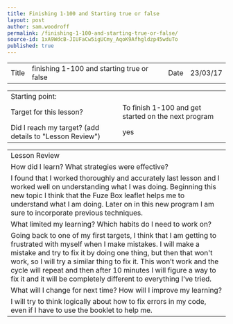 ```yaml
---
title: Finishing 1-100 and Starting true or false
layout: post
author: sam.woodroff
permalink: /finishing-1-100-and-starting-true-or-false/
source-id: 1xA9WdcB-JIUFaCw5igUCmy_AqoK9Afhgldzp45wduTo
published: true
---
```

<table>
  <tr>
    <td>Title</td>
    <td>finishing 1-100 and starting true or false</td>
    <td>Date</td>
    <td>23/03/17</td>
  </tr>
</table>


<table>
  <tr>
    <td>Starting point:</td>
    <td></td>
  </tr>
  <tr>
    <td>Target for this lesson?</td>
    <td>To finish 1-100 and get started on the next program </td>
  </tr>
  <tr>
    <td>Did I reach my target? 
(add details to "Lesson Review")</td>
    <td> yes</td>
  </tr>
</table>


<table>
  <tr>
    <td>Lesson Review</td>
  </tr>
  <tr>
    <td>How did I learn? What strategies were effective? </td>
  </tr>
  <tr>
    <td>I found that I worked thoroughly and accurately last lesson and I worked well on understanding what I was doing. Beginning this new topic I think that the Fuze Box leaflet helps me to understand what I am doing. Later on in this new program I am sure to incorporate previous techniques.</td>
  </tr>
  <tr>
    <td>What limited my learning? Which habits do I need to work on? </td>
  </tr>
  <tr>
    <td>Going back to one of my first targets, I think that I am getting to frustrated with myself when I make mistakes. I will make a mistake and try to fix it by doing one thing, but then that won't work, so I will try a similar thing to fix it. This won’t work and the cycle will repeat and then after 10 minutes I will figure a way to fix it and it will be completely different to everything I’ve tried.</td>
  </tr>
  <tr>
    <td>What will I change for next time? How will I improve my learning?</td>
  </tr>
  <tr>
    <td>I will try to think logically about how to fix errors in my code, even if I have to use the booklet to help me.</td>
  </tr>
</table>


